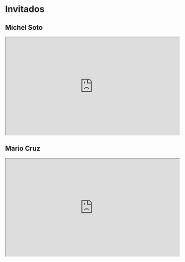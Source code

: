 # Invitados

## Michel Soto
<iframe src="https://drive.google.com/file/d/15q0KPevewT_ee6SAxwqC6ekI6uFVIxl1/preview" width="560" height="315" allow="autoplay"></iframe>



## Mario Cruz
<iframe src="https://drive.google.com/file/d/1bMHaRMGVnGD9G4CdJoKjUqUx-iDd_z1H/preview" width="560" height="315" allow="autoplay"></iframe>



